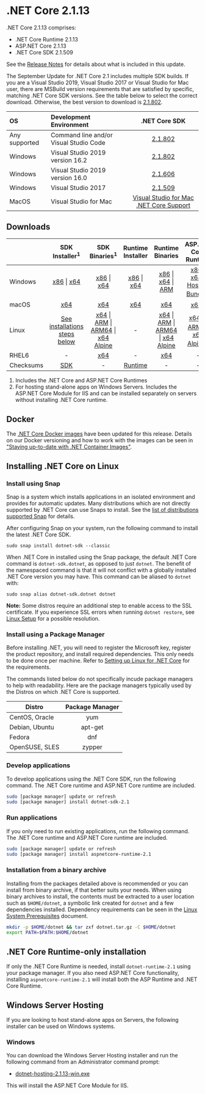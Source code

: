 # .NET Core 2.1.13

.NET Core 2.1.13 comprises:

* .NET Core Runtime 2.1.13
* ASP.NET Core 2.1.13
* .NET Core SDK 2.1.509

See the [Release Notes](https://github.com/dotnet/core/blob/main/release-notes/2.1/2.1.13/2.1.13.md) for details about what is included in this update.

The September Update for .NET Core 2.1 includes multiple SDK builds. If you are a Visual Studio 2019, Visual Studio 2017 or Visual Studio for Mac user, there are MSBuild version requirements that are satisfied by specific, matching .NET Core SDK versions. See the table below to select the correct download. Otherwise, the best version to download is [2.1.802](2.1.802-download.md).

| OS | Development Environment | .NET Core SDK |
| :-- | :-- | :--: |
| Any supported | Command line and/or Visual Studio Code | [2.1.802](2.1.802-download.md) |
| Windows | Visual Studio 2019 version 16.2 | [2.1.802](2.1.802-download.md) |
| Windows | Visual Studio 2019 version 16.0 | [2.1.606](#downloads) |
| Windows | Visual Studio 2017 | [2.1.509](2.1.13-download.md) |
| MacOS | Visual Studio for Mac | [Visual Studio for Mac .NET Core Support](https://docs.microsoft.com/visualstudio/mac/net-core-support) |

## Downloads

|           | SDK Installer<sup>1</sup>                        | SDK Binaries<sup>1</sup>                 | Runtime Installer                                        | Runtime Binaries                                 | ASP.NET Core Runtime           |
| --------- | :------------------------------------------:     | :----------------------:                 | :---------------------------:                            | :-------------------------:                      | :-----------------:            |
| Windows   | [x86][dotnet-sdk-win-x86.exe] \| [x64][dotnet-sdk-win-x64.exe] | [x86][dotnet-sdk-win-x86.zip] \| [x64][dotnet-sdk-win-x64.zip] | [x86][dotnet-runtime-win-x86.exe] \| [x64][dotnet-runtime-win-x64.exe] | [x86][dotnet-runtime-win-x86.zip] \| [x64][dotnet-runtime-win-x64.zip] \| [ARM][dotnet-runtime-win-arm.zip] | [x86][aspnetcore-runtime-win-x86.exe] \| [x64][aspnetcore-runtime-win-x64.exe] \| <br> [Hosting Bundle][dotnet-hosting-win.exe]<sup>2</sup> |
| macOS     | [x64][dotnet-sdk-osx-x64.pkg]  | [x64][dotnet-sdk-osx-x64.tar.gz]     | [x64][dotnet-runtime-osx-x64.pkg] | [x64][dotnet-runtime-osx-x64.tar.gz] | [x64][aspnetcore-runtime-osx-x64.tar.gz]<sup>1</sup>
| Linux     | [See installations steps below][linux-install]   | [x64][dotnet-sdk-linux-x64.tar.gz] \| [ARM][dotnet-sdk-linux-arm.tar.gz] \| [ARM64][dotnet-sdk-linux-arm64.tar.gz] \| [x64 Alpine][dotnet-sdk-linux-musl-x64.tar.gz] | - | [x64][dotnet-runtime-linux-x64.tar.gz] \| [ARM][dotnet-runtime-linux-arm.tar.gz] \| [ARM64][dotnet-runtime-linux-arm64.tar.gz] \| [x64 Alpine][dotnet-runtime-linux-musl-x64.tar.gz] | [x64][aspnetcore-runtime-linux-x64.tar.gz]<sup>1</sup>  \| [ARM][aspnetcore-runtime-linux-arm.tar.gz]<sup>1</sup> \| [x64 Alpine][aspnetcore-runtime-linux-musl-x64.tar.gz]<sup>1</sup> |
| RHEL6     | -                                                | [x64][dotnet-sdk-rhel.6-x64.tar.gz]                    | -                                                        | [x64][dotnet-runtime-rhel.6-x64.tar.gz] | - |
| Checksums | [SDK][checksums-sdk]                             | -                                        | [Runtime][checksums-runtime]                             | - | - |

1. Includes the .NET Core and ASP.NET Core Runtimes
2. For hosting stand-alone apps on Windows Servers. Includes the ASP.NET Core Module for IIS and can be installed separately on servers without installing .NET Core runtime.

## Docker

The [.NET Core Docker images](https://hub.docker.com/r/microsoft/dotnet/) have been updated for this release. Details on our Docker versioning and how to work with the images can be seen in ["Staying up-to-date with .NET Container Images"](https://devblogs.microsoft.com/dotnet/staying-up-to-date-with-net-container-images/).

## Installing .NET Core on Linux

### Install using Snap

Snap is a system which installs applications in an isolated environment and provides for automatic updates. Many distributions which are not directly supported by .NET Core can use Snaps to install. See the [list of distributions supported Snap](https://docs.snapcraft.io/installing-snapd/6735) for details.

After configuring Snap on your system, run the following command to install the latest .NET Core SDK.

`sudo snap install dotnet-sdk --classic`

When .NET Core in installed using the Snap package, the default .NET Core command is `dotnet-sdk.dotnet`, as opposed to just `dotnet`. The benefit of the namespaced command is that it will not conflict with a globally installed .NET Core version you may have. This command can be aliased to `dotnet` with:

`sudo snap alias dotnet-sdk.dotnet dotnet`

**Note:** Some distros require an additional step to enable access to the SSL certificate. If you experience SSL errors when running `dotnet restore`, see [Linux Setup](https://github.com/dotnet/core/blob/main/Documentation/linux-setup.md) for a possible resolution.

### Install using a Package Manager

Before installing .NET, you will need to register the Microsoft key, register the product repository, and install required dependencies. This only needs to be done once per machine. Refer to [Setting up Linux for .NET Core][linux-setup] for the requirements.

The commands listed below do not specifically incude package managers to help with readability. Here are the package managers typically used by the Distros on which .NET Core is supported.

| Distro | Package Manager  |
| ---             | :----:  |
| CentOS, Oracle  | yum     |
| Debian, Ubuntu  | apt-get |
| Fedora          | dnf     |
| OpenSUSE, SLES  | zypper  |

### Develop applications

To develop applications using the .NET Core SDK, run the following command. The .NET Core runtime and ASP.NET Core runtime are included.

```bash
sudo [package manager] update or refresh
sudo [package manager] install dotnet-sdk-2.1
```

### Run applications

If you only need to run existing applications, run the following command. The .NET Core runtime and ASP.NET Core runtime are included.

```bash
sudo [package manager] update or refresh
sudo [package manager] install aspnetcore-runtime-2.1
```

### Installation from a binary archive

Installing from the packages detailed above is recommended or you can install from binary archive, if that better suits your needs. When using binary archives to install, the contents must be extracted to a user location such as `$HOME/dotnet`, a symbolic link created for `dotnet` and a few dependencies installed. Dependency requirements can be seen in the [Linux System Prerequisites](https://github.com/dotnet/core/blob/main/Documentation/linux-prereqs.md) document.

```bash
mkdir -p $HOME/dotnet && tar zxf dotnet.tar.gz -C $HOME/dotnet
export PATH=$PATH:$HOME/dotnet
```

## .NET Core Runtime-only installation

If only the .NET Core Runtime is needed, install `dotnet-runtime-2.1` using your package manager. If you also need ASP.NET Core functionality, installing `aspnetcore-runtime-2.1` will install both the ASP Runtime and .NET Core Runtime.

## Windows Server Hosting

If you are looking to host stand-alone apps on Servers, the following installer can be used on Windows systems.

### Windows

You can download the Windows Server Hosting installer and run the following command from an Administrator command prompt:

* [dotnet-hosting-2.1.13-win.exe][dotnet-hosting-win.exe]

This will install the ASP.NET Core Module for IIS.

[blob-runtime]: https://dotnetcli.blob.core.windows.net/dotnet/Runtime/
[blob-sdk]: https://dotnetcli.blob.core.windows.net/dotnet/Sdk/
[release-notes]: https://github.com/dotnet/core/blob/main/release-notes/2.1/2.1.13/2.1.13.md

[//]: # ( Runtime 2.1.13)
[dotnet-hosting-win.exe]: https://download.visualstudio.microsoft.com/download/pr/070b4126-8c0c-445f-8c0e-7a29963b0a1c/d50548fc04e2e0063dad4fda8232cd9d/dotnet-hosting-2.1.13-win.exe
[dotnet-runtime-linux-arm.tar.gz]: https://download.visualstudio.microsoft.com/download/pr/4f9988da-8a62-4e01-9978-d9f1dd4fc386/3acb243f96e8e20b6774c64694d478ce/dotnet-runtime-2.1.13-linux-arm.tar.gz
[dotnet-runtime-linux-arm64.tar.gz]: https://download.visualstudio.microsoft.com/download/pr/395351ee-1d85-4e80-b0fb-1e694afe93cc/6fe9c98d5a6c07e42ddb406bbb4d762a/dotnet-runtime-2.1.13-linux-arm64.tar.gz
[dotnet-runtime-linux-musl-x64.tar.gz]: https://download.visualstudio.microsoft.com/download/pr/8aaca805-963d-40f0-96c6-e709c95d2133/54b61a71e726f425b56ed3560c1ff61b/dotnet-runtime-2.1.13-linux-musl-x64.tar.gz
[dotnet-runtime-linux-x64.tar.gz]: https://download.visualstudio.microsoft.com/download/pr/7085b86a-0888-49b5-a272-6cd317abc4d3/1d5d8107d575e7fc8b14e9ace9f7667b/dotnet-runtime-2.1.13-linux-x64.tar.gz
[dotnet-runtime-osx-x64.pkg]: https://download.visualstudio.microsoft.com/download/pr/9314da31-774c-4d2b-8743-998f2a21f5ab/bc918ca05ab6b650f2991b205c04f623/dotnet-runtime-2.1.13-osx-x64.pkg
[dotnet-runtime-osx-x64.tar.gz]: https://download.visualstudio.microsoft.com/download/pr/de616a20-413b-4790-860c-5a0a49febb11/65d8aea6c240dfeced318b447bb67c25/dotnet-runtime-2.1.13-osx-x64.tar.gz
[dotnet-runtime-rhel.6-x64.tar.gz]: https://download.visualstudio.microsoft.com/download/pr/8684dc18-a9f7-4f11-94d1-833f69a6b927/9066251f09cc77b467b743c2472d27bd/dotnet-runtime-2.1.13-rhel.6-x64.tar.gz
[dotnet-runtime-win-arm.zip]: https://download.visualstudio.microsoft.com/download/pr/23a290e2-7369-4635-a958-19b8c490463f/d2f85f8bfad3d461ce0c7edd7d2f7608/dotnet-runtime-2.1.13-win-arm.zip
[dotnet-runtime-win-x64.exe]: https://download.visualstudio.microsoft.com/download/pr/d046f80d-8ad4-4bb9-8db6-8510105de979/07319c666f9951e15c607aed260ab12d/dotnet-runtime-2.1.13-win-x64.exe
[dotnet-runtime-win-x64.zip]: https://download.visualstudio.microsoft.com/download/pr/6c077613-cbf5-4c3c-a32b-d1d20db9c779/b314a6cd36cde83337ebb2888c905eb2/dotnet-runtime-2.1.13-win-x64.zip
[dotnet-runtime-win-x86.exe]: https://download.visualstudio.microsoft.com/download/pr/a3d47757-7f32-47ae-a5c8-8f65ee585427/f7099b92d78e2be2076e268d8bdfe73a/dotnet-runtime-2.1.13-win-x86.exe
[dotnet-runtime-win-x86.zip]: https://download.visualstudio.microsoft.com/download/pr/21adb9db-dd8d-4da6-800d-fbc35f5d3c01/b8ff1419088cca7caf210c05455c39be/dotnet-runtime-2.1.13-win-x86.zip

[//]: # ( ASP 2.1.13)
[aspnetcore-runtime-linux-arm.tar.gz]: https://download.visualstudio.microsoft.com/download/pr/39d580d6-da0b-42e3-9bbe-3fd2efec71ac/594ae2dde78da0e8b9e1cc7476cee470/aspnetcore-runtime-2.1.13-linux-arm.tar.gz
[aspnetcore-runtime-linux-musl-x64.tar.gz]: https://download.visualstudio.microsoft.com/download/pr/44f47739-9da8-4a46-85dc-ba60dbfc68e4/ea951070fa4740d784ef3190ef304cc0/aspnetcore-runtime-2.1.13-linux-musl-x64.tar.gz
[aspnetcore-runtime-linux-x64.tar.gz]: https://download.visualstudio.microsoft.com/download/pr/88fdaf6f-08ea-4d1c-856d-60f78a7d733a/2e70e89c45dc9a8d701b544edc2bb5a1/aspnetcore-runtime-2.1.13-linux-x64.tar.gz
[aspnetcore-runtime-osx-x64.tar.gz]: https://download.visualstudio.microsoft.com/download/pr/c83b8179-7c67-4043-875d-9c24e5c47d6e/de30706a2fe9c644da9005e6ce12d4ec/aspnetcore-runtime-2.1.13-osx-x64.tar.gz
[aspnetcore-runtime-win-x64.exe]: https://download.visualstudio.microsoft.com/download/pr/69d3ca05-a3f7-493c-816d-4b6ff0d9adeb/52de650ab7f96968e2718c418ac3d206/aspnetcore-runtime-2.1.13-win-x64.exe
[aspnetcore-runtime-win-x64.zip]: https://download.visualstudio.microsoft.com/download/pr/5b8b3f47-551f-4003-8be8-071cfc0291f8/aae98ecf3c39961994dad92d9b46734e/aspnetcore-runtime-2.1.13-win-x64.zip
[aspnetcore-runtime-win-x86.exe]: https://download.visualstudio.microsoft.com/download/pr/63db7be7-97b7-466c-8d77-253fffbc62c1/0c08d7f22a4e3433b21bad9219dbae22/aspnetcore-runtime-2.1.13-win-x86.exe
[aspnetcore-runtime-win-x86.zip]: https://download.visualstudio.microsoft.com/download/pr/f3d7e5b5-b51c-4bba-8432-8d6cfccda545/71effb4c66d75320f542b20b34cee097/aspnetcore-runtime-2.1.13-win-x86.zip
[dotnet-hosting-win.exe]: https://download.visualstudio.microsoft.com/download/pr/070b4126-8c0c-445f-8c0e-7a29963b0a1c/d50548fc04e2e0063dad4fda8232cd9d/dotnet-hosting-2.1.13-win.exe

[//]: # ( SDK 2.1.606 )
[dotnet-sdk-linux-arm.tar.gz]: https://download.visualstudio.microsoft.com/download/pr/f2817541-58aa-450a-a425-e99d16e9451f/570e597296c61d1b3a940c99d7a9ac08/dotnet-sdk-2.1.606-linux-arm.tar.gz
[dotnet-sdk-linux-arm64.tar.gz]: https://download.visualstudio.microsoft.com/download/pr/f05a715e-2133-47a3-8761-7b76ea252e72/05af705b8f50f360f52f4c9dafb3f783/dotnet-sdk-2.1.606-linux-arm64.tar.gz
[dotnet-sdk-linux-musl-x64.tar.gz]: https://download.visualstudio.microsoft.com/download/pr/ad4a24bc-7e0d-410a-b3c4-b2326a7a620e/9d8230cb09c9332df7f6f8714a9390a9/dotnet-sdk-2.1.606-linux-musl-x64.tar.gz
[dotnet-sdk-linux-x64.tar.gz]: https://download.visualstudio.microsoft.com/download/pr/de374f99-94b9-4adb-ac20-bf1c54241864/22a5e2ee71a82c9263c5c6fb5fa58cc8/dotnet-sdk-2.1.606-linux-x64.tar.gz
[dotnet-sdk-osx-x64.pkg]: https://download.visualstudio.microsoft.com/download/pr/164facca-aa7a-4bcc-9dec-a5d4b1314592/14762bb16461eaa4ce33ca2479f21ebd/dotnet-sdk-2.1.606-osx-x64.pkg
[dotnet-sdk-osx-x64.tar.gz]: https://download.visualstudio.microsoft.com/download/pr/e45a958b-1511-4100-96d5-8601d5bc0f3c/7f840634b26f9c3e5c57b25328c32b8a/dotnet-sdk-2.1.606-osx-x64.tar.gz
[dotnet-sdk-rhel.6-x64.tar.gz]: https://download.visualstudio.microsoft.com/download/pr/ada49abc-52d2-4469-ac77-a970d1898ea1/76c794fdbf5cb5e99cc5d6953db662dc/dotnet-sdk-2.1.606-rhel.6-x64.tar.gz
[dotnet-sdk-win-x64.exe]: https://download.visualstudio.microsoft.com/download/pr/e6308ffc-fd41-482e-9de9-eeb55ef07d14/90dd8dec0debc64d101ae8c51de912ec/dotnet-sdk-2.1.606-win-x64.exe
[dotnet-sdk-win-x64.zip]: https://download.visualstudio.microsoft.com/download/pr/bbefb2aa-4946-4e38-a2fa-36389bab0a0c/2ca19867f276e5a9e90023af6baa71d8/dotnet-sdk-2.1.606-win-x64.zip
[dotnet-sdk-win-x86.exe]: https://download.visualstudio.microsoft.com/download/pr/c8366bf9-d6a2-4a14-bce2-4d57925134b5/e471fd7ebf46574285ba0522f4198827/dotnet-sdk-2.1.606-win-x86.exe
[dotnet-sdk-win-x86.zip]: https://download.visualstudio.microsoft.com/download/pr/4969f357-a52f-4d95-aa11-ac40a6827d74/22d3ac055d2d87ac1386b4576f10f339/dotnet-sdk-2.1.606-win-x86.zip

[checksums-runtime]: https://dotnetcli.blob.core.windows.net/dotnet/checksums/2.1.13-sha.txt
[checksums-sdk]: https://dotnetcli.blob.core.windows.net/dotnet/checksums/2.1.13-sha.txt

[linux-install]: https://docs.microsoft.com/dotnet/core/install/linux
[linux-setup]: https://github.com/dotnet/core/blob/main/Documentation/linux-setup.md

[dotnet-blog]: https://devblogs.microsoft.com/dotnet/
